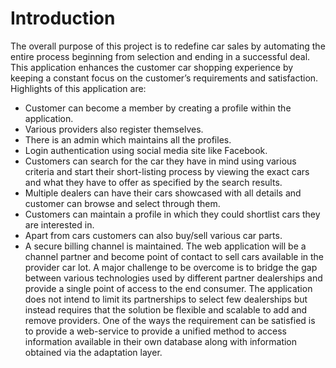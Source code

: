 # Introduction
The overall purpose of this project is to redefine car sales by automating the entire process beginning from selection and ending in a successful deal. This application enhances the customer car shopping experience by keeping a constant focus on the customer’s requirements and satisfaction.
Highlights of this application are:
* Customer can become a member by creating a profile within the application.
* Various providers also register themselves.
* There is an admin which maintains all the profiles.
* Login authentication using social media site like Facebook.
* Customers can search for the car they have in mind using various criteria and start their short-listing process by viewing the exact cars and what they have to offer as specified by the search results.
*  Multiple dealers can have their cars showcased with all details and customer can browse and select through them.
*  Customers can maintain a profile in which they could shortlist cars they are interested in.
*  Apart from cars customers can also buy/sell various car parts.
*  A secure billing channel is maintained.
The web application will be a channel partner and become point of contact to sell cars available in the provider car lot. A major challenge to be overcome is to bridge the gap between various technologies used by different partner dealerships and provide a single point of access to the end consumer.
The application does not intend to limit its partnerships to select few dealerships but instead requires that the solution be flexible and scalable to add and remove providers. One of the ways the requirement can be satisfied is to provide a web-service to provide a unified method to access information available in their own database along with information obtained via the adaptation layer.
